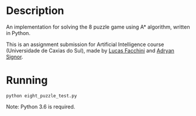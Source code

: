 # Description #

An implementation for solving the 8 puzzle game using A* algorithm, written in Python.

This is an assignment submission for Artificial Intelligence course (Universidade de Caxias do Sul), made by [Lucas Facchini](https://github.com/lucasfacchini) and [Adryan Signor](https://github.com/lucasfacchini).

# Running #

```
python eight_puzzle_test.py
```
Note: Python 3.6 is required.
